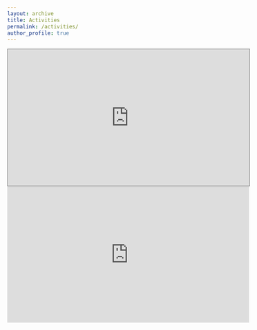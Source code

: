 ```yaml
---
layout: archive
title: Activities
permalink: /activities/
author_profile: true
---
```


<iframe  width="560" height="315" src="https://calendar.google.com/calendar/embed?height=600&amp;wkst=1&amp;bgcolor=%23AD1457&amp;ctz=Asia%2FHong_Kong&amp;src=NDZzcnNjb2N2N24zNm9hNmwyYXU2ODg5NHNAZ3JvdXAuY2FsZW5kYXIuZ29vZ2xlLmNvbQ&amp;src=ZW4uY2hpbmEjaG9saWRheUBncm91cC52LmNhbGVuZGFyLmdvb2dsZS5jb20&amp;src=ZW4udXNhI2hvbGlkYXlAZ3JvdXAudi5jYWxlbmRhci5nb29nbGUuY29t&amp;color=%233F51B5&amp;color=%237986CB&amp;color=%23F09300&amp;showTitle=1&amp;mode=AGENDA&amp;showNav=0" style="border:solid 1px #777" frameborder="0" scrolling="no"></iframe>


<!--
<iframe src="https://calendar.google.com/calendar/embed?src=46srscocv7n36oa6l2au68894s%40group.calendar.google.com&ctz=Asia%2FHong_Kong" style="border: 0" width="800" height="600" frameborder="0" scrolling="no"></iframe>
-->



<iframe width="560" height="315" src="https://www.youtube.com/embed/mIYzp5rcTvU?start=1" frameborder="0" allow="accelerometer; autoplay; encrypted-media; gyroscope; picture-in-picture" allowfullscreen></iframe>